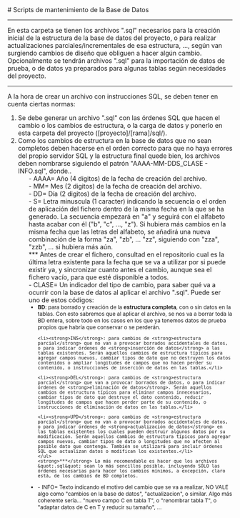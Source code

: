<meta charset="utf-8">
# Scripts de mantenimiento de la Base de Datos
<hr/>
En esta carpeta se tienen los archivos &quot;.sql&quot; necesarios para la creación inicial de la estructura de la base de datos del proyecto, o para realizar actualizaciones parciales/incrementales de esa estructura, ..., según van surgiendo cambios de diseño que obliguen a hacer algún cambio.
<br/>
Opcionalmente se tendrán archivos &quot;.sql&quot; para la importación de datos de prueba, o de datos ya preparados para algunas tablas según necesidades del proyecto.
<hr/>
A la hora de crear un archivo con instrucciones SQL, se deben tener en cuenta ciertas normas:
<ol>
<li>Se debe generar un archivo &quot;.sql&quot; con las órdenes SQL que hacen el cambio o los cambios de estructura, o la carga de datos y ponerlo en esta carpeta del proyecto ([proyecto]/[rama]/sql/).</li>
<li>Como los cambios de estructura en la base de datos que no sean completos deben hacerse en el orden correcto para que no haya errores del propio servidor SQL y la estructura final quede bien, los archivos deben nombrarse siguiendo el patrón &quot;AAAA-MM-DDS_CLASE - INFO.sql&quot;, donde..
  <ul type="none">
  <li>- AAAA= Año (4 digitos) de la fecha de creación del archivo.</li>
  <li>- MM= Mes (2 digitos) de la fecha de creación del archivo.</li>
  <li>- DD= Día (2 digitos) de la fecha de creación del archivo.</li>
  <li>- S= Letra minuscula (1 caracter) indicando la secuencia o el orden de aplicación del fichero dentro de la misma fecha en la que se ha generado. La secuencia empezará en &quot;a&quot; y seguirá con el alfabeto hasta acabar con él (&quot;b&quot;, &quot;c&quot;, ..., &quot;z&quot;). Si hubiera más cambios en la misma fecha que las letras del alfabeto, se añadirá una nueva combinación de la forma &quot;za&quot;, &quot;zb&quot;, ... &quot;zz&quot;, siguiendo con &quot;zza&quot;, &quot;zzb&quot;, ... si hubiera más aún.</li>
  <li>*** Antes de crear el fichero, consultad en el repositorio cual es la última letra existente para la fecha que se va a utilizar por si puede existir ya, y sincronizar cuanto antes el cambio, aunque sea el fichero vacío, para que esté disponible a todos.</li>
  <li>- CLASE= Un indicador del tipo de cambio, para saber qué va a ocurrir con la base de datos al aplicar el archivo &quot;.sql&quot;. Puede ser uno de estos códigos:
    <ul type="disc" style="font-size:85%;">
    <li><strong>BD</strong>: para borrado y creación de la <strong>estructura completa</strong>, con o sin datos en la tablas. Con esto sabremos que al aplicar el archivo, se nos va a borrar toda la BD entera, sobre todo en los casos en los que ya tenemos datos de prueba propios que habría que conservar o se perderán.</li>
    
    <li><strong>INS</strong>: para cambios de <strong>estructura parcial</strong> que no van a provocar borrados accidentales de datos, o para indicar órdenes de <strong>inserción de datos</strong> a las tablas existentes. Serán aquellos cambios de estructura típicos para agregar campos nuevos, cambiar tipos de dato que no destruyen los datos contenidos o ampliar longitudes de campos que no hacen perder su contenido, o instrucciones de inserción de datos en las tablas.</li>
    
    <li><strong>DEL</strong>: para cambios de <strong>estructura parcial</strong> que van a provocar borrados de datos, o para indicar órdenes de <strong>eliminación de datos</strong>. Serán aquellos cambios de estructura típicos para eliminar campos innecesarios, cambiar tipos de dato que destruye el dato contenido, reducir longitudes de campos que hacen perder parte de su contenido, o instrucciones de eliminación de datos en las tablas.</li>
    
    <li><strong>UPD</strong>: para cambios de <strong>estructura parcial</strong> que no van a provocar borrados accidentales de datos, o para indicar órdenes de <strong>actualización de datos</strong> en las tablas existentes los cuales pueden destruir algunos datos por su modificación. Serán aquellos cambios de estructura típicos para agregar campos nuevos, cambiar tipos de dato o longitudes que no afecten al posible dato que contenga. También se utilizará para incluir órdenes SQL que actualizan datos o modifican los existentes.</li>
    </ul>
    <strong>***</strong> Lo más recomendable es hacer que los archivos &quot;.sql&quot; sean lo más sencillos posible, incluyendo SÓLO las órdenes necesarias para hacer los cambios mínimos, a excepción, claro está, de los cambios de BD completos.
  </li>
  <li>- INFO= Texto indicando el motivo del cambio que se va a realizar, NO VALE algo como &quot;cambios en la base de datos&quot;, &quot;actualizacion&quot;, o similar. Algo más coherente sería... &quot;nuevo campo C en tabla T&quot;, o &quot;renombrar tabla T&quot;, o &quot;adaptar datos de C en T y reducir su tamaño&quot;, ...</li>
  </ul> 
</li>
</ol>
